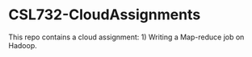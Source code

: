 # CSL732-CloudAssignments
This repo contains a cloud assignment: 1) Writing a Map-reduce job on Hadoop. 

